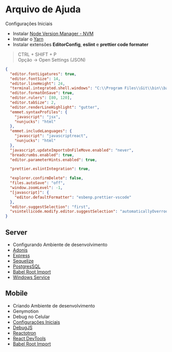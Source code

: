 # Arquivo de Ajuda

Configurações Iniciais

- Instalar [Node Version Manager - NVM](/src/nvm.md)
- Instalar o [Yarn](https://yarnpkg.com/en/)
- Instalar extensões **EditorConfig**, **eslint** e **prettier code formater**

> CTRL + SHIFT + P  
> Opção -> Open Settings (JSON)

```json
{
  "editor.fontLigatures": true,
  "editor.fontSize": 14,
  "editor.lineHeight": 24,
  "terminal.integrated.shell.windows": "C:\\Program Files\\Git\\bin\\bash.exe",
  "editor.formatOnSave": true,
  "editor.rulers": [80, 120],
  "editor.tabSize": 2,
  "editor.renderLineHighlight": "gutter",
  "emmet.syntaxProfiles": {
    "javascript": "jsx",
    "nunjucks": "html"
  },
  "emmet.includeLanguages": {
    "javascript": "javascriptreact",
    "nunjucks": "html"
  },
  "javascript.updateImportsOnFileMove.enabled": "never",
  "breadcrumbs.enabled": true,
  "editor.parameterHints.enabled": true,

  "prettier.eslintIntegration": true,

  "explorer.confirmDelete": false,
  "files.autoSave": "off",
  "window.zoomLevel": -1,
  "[javascript]": {
    "editor.defaultFormatter": "esbenp.prettier-vscode"
  },
  "editor.suggestSelection": "first",
  "vsintellicode.modify.editor.suggestSelection": "automaticallyOverrodeDefaultValue"
}
```

## Server

- Configurando Ambiente de desenvolvimento
- [Adonis](/src/node_adonis.md)
- [Express](/src/node_express.md)
- [Sequelize](/src/sequelize.md)
- [PostgresSQL](/src/postgresSQL.md)
- [Babel Root Import](/src/mobile/babelrootimport.md)
- [Windows Service](/src/windows_service.md)

## Mobile

- Criando Ambiente de desenvolvimento
- Genymotion
- Debug no Celular
- [Configurações Iniciais](/src/mobile/initial.md)
- [DebugJS](/src/mobile/debugjs.md)
- [Reactotron](/src/mobile/reactotron.md)
- [React DevTools](/src/mobile/devtools.md)
- [Babel Root Import](/src/mobile/babelrootimport.md)
